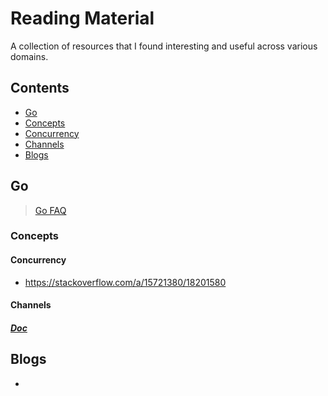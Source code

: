 # Reading Material
A collection of resources that I found interesting and useful across various domains.

## Contents
- [Go](#go)
 - [Concepts](#concepts)  
  - [Concurrency](#concurrency) 
  - [Channels](#channels)
- [Blogs](#blogs)

## Go
> [Go FAQ](https://golang.org/doc/faq)
### Concepts
#### Concurrency
- https://stackoverflow.com/a/15721380/18201580
#### Channels
 ##### [Doc](https://github.com/manitejav/reading-material/blob/main/channels.md)
## Blogs
- 
